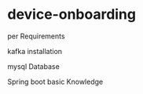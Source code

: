 # device-onboarding
per Requirements 

kafka installation 

mysql Database 

Spring boot basic Knowledge

